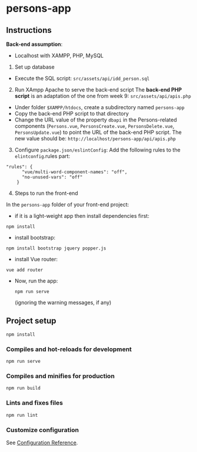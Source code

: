 # persons-app

## Instructions
**Back-end assumption**: 
- Localhost with XAMPP, PHP, MySQL

1. Set up database
- Execute the SQL script: ```src/assets/api/idd_person.sql```

2. Run XAmpp Apache to serve the back-end script
The **back-end PHP script** is an adaptation of the one from week 9: `src/assets/api/apis.php`

- Under folder `$XAMPP/htdocs`, create a subdirectory named ```persons-app```
- Copy the back-end PHP script to that directory
- Change the URL value of the property `dbapi` in the Persons-related components (`Persons.vue`, `PersonsCreate.vue`, `PersonsDelete.vue`, `PersonsUpdate.vue`) to point the URL of the back-end PHP script. The new value should be:
  `http://localhost/persons-app/api/apis.php`

3. Configure `package.json/eslintConfig`: Add the following rules to the `elintconfig`.rules part:
```
"rules": {
      "vue/multi-word-component-names": "off",
      "no-unused-vars": "off"
    }
```
4. Steps to run the front-end

In the `persons-app` folder of your front-end project:

- if it is a light-weight app then install dependencies first:
```
npm install
```
- install bootstrap:
```
npm install bootstrap jquery popper.js
```
- install Vue router:
```
vue add router
```
- Now, run the app:
  ```
  npm run serve
  ```
  (ignoring the warning messages, if any)

## Project setup
```
npm install
```

### Compiles and hot-reloads for development
```
npm run serve
```

### Compiles and minifies for production
```
npm run build
```

### Lints and fixes files
```
npm run lint
```

### Customize configuration
See [Configuration Reference](https://cli.vuejs.org/config/).
